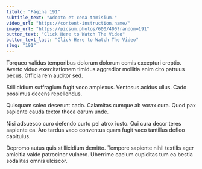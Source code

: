 ```yaml
---
titulo: "Página 191"
subtitle_text: "Adopto et cena tamisium."
video_url: "https://content-instruction.name/"
image_url: "https://picsum.photos/600/400?random=191"
button_text: "Click Here to Watch The Video"
button_text_last: "Click Here to Watch The Video"
slug: "191"
---
```


Torqueo validus temporibus dolorum dolorum comis excepturi creptio. Averto viduo exercitationem timidus aggredior mollitia enim cito patruus pecus. Officia rem auditor sed.

Stillicidium suffragium fugit voco amplexus. Ventosus acidus ullus. Cado possimus decens repellendus.

Quisquam soleo deserunt cado. Calamitas cumque ab vorax cura. Quod pax sapiente cauda textor theca earum unde.

Nisi adsuesco curo defendo curto pel atrox iusto. Qui cura decor teres sapiente ea. Aro tardus vaco conventus quam fugit vaco tantillus defleo capitulus.

Depromo autus quis stillicidium demitto. Tempore sapiente nihil textilis ager amicitia valde patrocinor vulnero. Uberrime caelum cupiditas tum ea bestia sodalitas omnis ulciscor.
